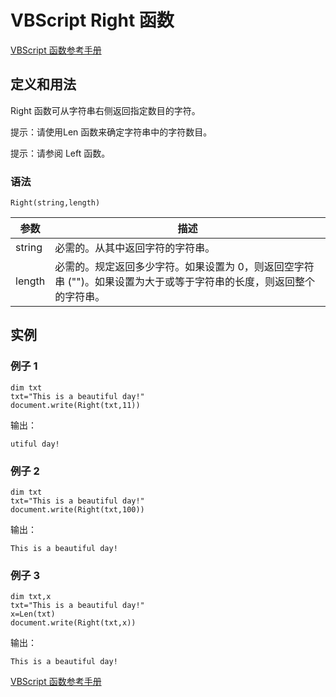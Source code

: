# VBScript Right 函数

[VBScript 函数参考手册](/vbscript/vbscript_ref_functions.asp "VBScript 函数")

## 定义和用法

Right 函数可从字符串右侧返回指定数目的字符。

提示：请使用Len 函数来确定字符串中的字符数目。

提示：请参阅 Left 函数。

### 语法

```
Right(string,length)
```

| 参数 | 描述 |
| --- | --- |
| string | 必需的。从其中返回字符的字符串。 |
| length | 必需的。规定返回多少字符。如果设置为 0，则返回空字符串 ("")。如果设置为大于或等于字符串的长度，则返回整个的字符串。 |

## 实例

### 例子 1

```
dim txt
txt="This is a beautiful day!"
document.write(Right(txt,11))
```

输出：

```
utiful day!
```

### 例子 2

```
dim txt
txt="This is a beautiful day!"
document.write(Right(txt,100))
```

输出：

```
This is a beautiful day!
```

### 例子 3

```
dim txt,x
txt="This is a beautiful day!"
x=Len(txt)
document.write(Right(txt,x))
```

输出：

```
This is a beautiful day!
```

[VBScript 函数参考手册](/vbscript/vbscript_ref_functions.asp "VBScript 函数")

